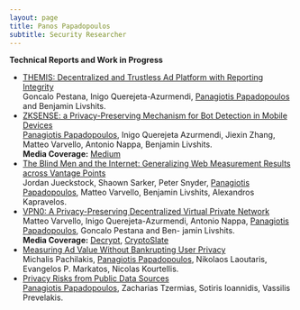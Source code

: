 ```yaml
---
layout: page
title: Panos Papadopoulos
subtitle: Security Researcher
---
```


**Technical Reports and Work in Progress**

- [THEMIS: Decentralized and Trustless Ad Platform with Reporting Integrity](https://arxiv.org/abs/2007.05556)<br> Goncalo Pestana, Inigo Querejeta-Azurmendi, <u>Panagiotis Papadopoulos</u> and Benjamin Livshits.
- [ZKSENSE: a Privacy-Preserving Mechanism for Bot Detection in Mobile Devices](https://arxiv.org/abs/1911.07649)<br> <u>Panagiotis Papadopoulos</u>, Inigo Querejeta Azurmendi, Jiexin Zhang, Matteo Varvello, Antonio Nappa, Benjamin Livshits.<br>
<b>Media Coverage:</b> [Medium](https://medium.com/ai%C2%B3-theory-practice-business/human-or-bot-a-privacy-preserving-mechanism-for-bot-detection-in-mobile-devices-9b225a91769f)
- [The Blind Men and the Internet: Generalizing Web Measurement Results across Vantage Points](https://arxiv.org/abs/1905.08767)<br> Jordan Jueckstock, Shaown Sarker, Peter Snyder, <u>Panagiotis Papadopoulos</u>, Matteo Varvello, Benjamin Livshits, Alexandros Kapravelos.
- [VPN0: A Privacy-Preserving Decentralized Virtual Private Network](https://arxiv.org/abs/1910.00159)<br> Matteo Varvello, Inigo Querejeta-Azurmendi, Antonio Nappa, <u>Panagiotis Papadopoulos</u>, Goncalo Pestana and Ben- jamin Livshits.<br>
<b>Media Coverage:</b> [Decrypt](https://decrypt.co/9937/brave-proposes-decentralized-crypto-enhanced-vpn), [CryptoSlate](https://cryptoslate.com/brave-rd-team-debuts-privacy-preserving-distributed-vpn/amp/)
- [Measuring Ad Value Without Bankrupting User Privacy](https://arxiv.org/abs/1907.10331)<br> Michalis Pachilakis, <u>Panagiotis Papadopoulos</u>, Nikolaos Laoutaris, Evangelos P. Markatos, Nicolas Kourtellis.
- [Privacy Risks from Public Data Sources](https://arxiv.org/abs/1711.09260)<br> <u>Panagiotis Papadopoulos</u>, Zacharias Tzermias, Sotiris Ioannidis, Vassilis Prevelakis.
